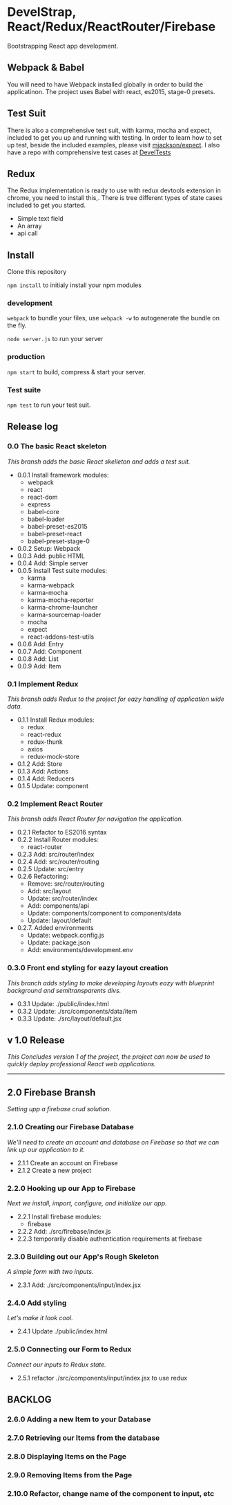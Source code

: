 <!--
@Author: Andreee Ray <develdoe>
@Date:   2017-03-10T00:42:05+01:00
@Email:  me@andreeray.se
@Filename: readme.md
@Last modified by:   develdoe
@Last modified time: 2017-04-26T11:43:59+02:00
-->



# DevelStrap, React/Redux/ReactRouter/Firebase

Bootstrapping React app development.

## Webpack & Babel

You will need to have Webpack installed globally in order to build the applicatinon.
The project uses Babel with react, es2015, stage-0 presets.

## Test Suit

There is also a comprehensive test suit, with karma, mocha and expect, included to get you up and running with testing.
In order to learn how to set up test, beside the included examples,  please visit [mjackson/expect](https://github.com/mjackson/expect).
I also have a repo with comprehensive test cases at [DevelTests](https://github.com/AndreeDeveldoeRay/DevelTests)

## Redux

The Redux implementation is ready to use with redux devtools extension in chrome, you need to install this,.
There is tree different types of state cases included to get you started.

* Simple text field
* An array
* api call

## Install

Clone this repository

`npm install` to initialy install your npm modules

### development

`webpack` to bundle your files, use `webpack -w` to autogenerate the bundle on the fly.

`node server.js` to run your server

### production

`npm start` to build, compress & start your server.

### Test suite

`npm test` to run your test suit.


## Release log

### 0.0 The basic React skeleton
*This bransh adds the basic React skelleton
and adds a test suit.*

* 0.0.1 Install framework modules:
    * webpack
    * react
    * react-dom
    * express
    * babel-core
    * babel-loader
    * babel-preset-es2015
    * babel-preset-react
    * babel-preset-stage-0
* 0.0.2 Setup: Webpack
* 0.0.3 Add: public HTML
* 0.0.4 Add: Simple server
* 0.0.5 Install Test suite modules:
    * karma
    * karma-webpack
    * karma-mocha
    * karma-mocha-reporter
    * karma-chrome-launcher
    * karma-sourcemap-loader
    * mocha
    * expect
    * react-addons-test-utils
* 0.0.6 Add: Entry
* 0.0.7 Add: Component
* 0.0.8 Add: List
* 0.0.9 Add: Item

### 0.1 Implement Redux
*This bransh adds Redux to the project for
eazy handling of application wide data.*

* 0.1.1 Install Redux modules:
    * redux
    * react-redux
    * redux-thunk
    * axios
    * redux-mock-store
* 0.1.2 Add: Store
* 0.1.3 Add: Actions
* 0.1.4 Add: Reducers
* 0.1.5 Update: component

### 0.2 Implement React Router
*This bransh adds React Router for
navigation the application.*

* 0.2.1 Refactor to ES2016 syntax
* 0.2.2 Install Router modules:
  * react-router
* 0.2.3 Add: src/router/index
* 0.2.4 Add: src/router/routing
* 0.2.5 Update: src/entry
* 0.2.6 Refactoring:
  * Remove: src/router/routing
  * Add: src/layout
  * Update: src/router/index
  * Add: components/api
  * Update: components/component to components/data
  * Update: layout/default
* 0.2.7. Added environments
  * Update: webpack.config.js
  * Update: package.json
  * Add: environments/development.env

### 0.3.0 Front end styling for eazy layout creation
*This branch adds styling to make developing layouts eazy
with blueprint background and semitransparents divs.*

* 0.3.1 Update: ./public/index.html
* 0.3.2 Update: ./src/components/data/item
* 0.3.3 Update: ./src/layout/default.jsx

## v 1.0 Release
*This Concludes version 1 of the project, the project can now
be used to quickly deploy professional React web applications.*

---

## 2.0 Firebase Bransh
*Setting upp a firebase crud solution.*

### 2.1.0 Creating our Firebase Database
*We'll need to create an account and database on Firebase so that
we can link up our application to it.*

* 2.1.1 Create an account on Firebase
* 2.1.2 Create a new project

### 2.2.0 Hooking up our App to Firebase
*Next we install, import, configure, and initialize our app.*

* 2.2.1 Install firebase modules:
  * firebase
* 2.2.2 Add: ./src/firebase/index.js
* 2.2.3 temporarily disable authentication requirements at firebase

### 2.3.0 Building out our App's Rough Skeleton
*A simple form with two inputs.*

* 2.3.1 Add: ./src/components/input/index.jsx

### 2.4.0 Add styling
*Let's make it look cool.*

* 2.4.1 Update ./public/index.html

### 2.5.0 Connecting our Form to Redux
*Connect our inputs to Redux state.*

* 2.5.1 refactor ./src/components/input/index.jsx to use redux


## BACKLOG
### 2.6.0 Adding a new Item to your Database
### 2.7.0 Retrieving our Items from the database
### 2.8.0 Displaying Items on the Page
### 2.9.0 Removing Items from the Page
### 2.10.0 Refactor, change name of the component to input, etc
